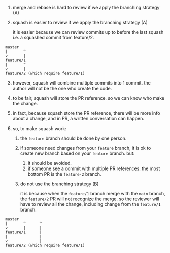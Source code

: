 1. merge and rebase is hard to review if we apply the branching strategy (A)

2. squash is easier to review if we apply the branching strategy (A)

   it is easier because we can review commits up to before the last squash i.e. a squashed commit from feature/2.

```
master
|       ^
v       |
feature/1
|       ^
v       |
feature/2 (which require feature/1)
```

3. however, squash will combine multiple commits into 1 commit. the author will not be the one who create the code.

4. to be fair, squash will store the PR reference. so we can know who make the change.

5. in fact, because squash store the PR reference, there will be more info about a change, and in PR, a written conversation can happen.

6. so, to make squash work:
   1. the `feature` branch should be done by one person.
   2. if someone need changes from your `feature` branch, it is ok to create new branch based on your `feature` branch. but:
      1. it should be avoided.
      2. if someone see a commit with multiple PR references. the most bottom PR is the `feature-2` branch.
   3. do not use the branching strategy (B)

      it is because when the `feature/1` branch merge with the `main` branch, the `feature/2` PR will not recognize the merge. so the reviewer will have to review all the change, including change from the `feature/1` branch.

```
master
|       ^      ^
v       |      |
feature/1      |
|              |
v              |
feature/2 (which require feature/1)
```